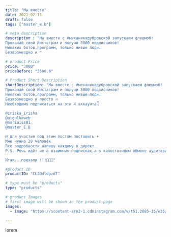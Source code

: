 ```yaml
---
title: "Мы вместе"
date: 2021-02-11
draft: false
tags: ["master_e.b"]

# meta description
description : "Мы вместе с #механикадубровской запускаем флешмоб!
Прокачай свой Инстаграм и получи 8000 подписчиков!
Никаких ботов,программ, только живые люди.
Безвозмездно и "

# product Price
price: "3000"
priceBefore: "3600.0"

# Product Short Description
shortDescription: "Мы вместе с #механикадубровской запускаем флешмоб!
Прокачай свой Инстаграм и получи 8000 подписчиков!
Никаких ботов,программ, только живые люди.
Безвозмездно и просто 🔥
Необходимо подписаться на эти 4 аккаунта👇

@iriska_irisha 
@aigulkaweb
@mariaiss81
@master_E.B

И для участия под этим постом поставить +
Мне нужно 20 человек
Все подробности напишу каждому в директ
P.S. Речь идёт не о взаимных подписках,а о качественном обмене аудиторией...

Итак...поехали !!!🚀🚀🚀"

#product ID
productID: "CLJQdtdpzdT"

# type must be "products"
type: "products"

# product Images
# first image will be shown in the product page
images:
  - image: "https://scontent-arn2-1.cdninstagram.com/v/t51.2885-15/e35/149132280_543182353333969_8504568703354757929_n.jpg?tp=1&_nc_ht=scontent-arn2-1.cdninstagram.com&_nc_cat=101&_nc_ohc=BDIWUzL9qhcAX88HzDO&ccb=7-4&oh=16cde3315cad678f2392297987129a44&oe=6082B371&ig_cache_key=MjUwNjYwNzA3ODAzMzI3NDcwNw%3D%3D.2-ccb7-4"

---
```

lorem
